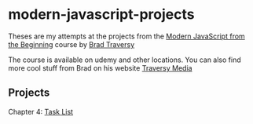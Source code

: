 # modern-javascript-projects
Theses are my attempts at the projects from the [Modern JavaScript from the Beginning](https://www.udemy.com/course/modern-javascript-from-the-beginning/) course by [Brad Traversy](https://www.linkedin.com/in/bradtraversy/)

The course is available on udemy and other locations. You can also find more cool stuff from Brad on his website [Traversy Media](https://www.traversymedia.com/)

## Projects

Chapter 4: [Task List]()
